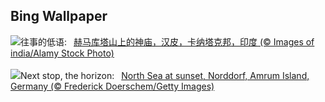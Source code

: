 ## Bing Wallpaper
![](https://www.bing.com/th?id=OHR.HemakutaHill_ZH-CN7438439036_UHD.jpg&w=1000)往事的低语:&nbsp;&ensp;[赫马库塔山上的神庙，汉皮，卡纳塔克邦，印度 (© Images of india/Alamy Stock Photo)](https://www.bing.com/th?id=OHR.HemakutaHill_ZH-CN7438439036_UHD.jpg)
<br><br/>
![](https://www.bing.com/th?id=OHR.NorthSeaStairs_EN-US2097672090_UHD.jpg&w=1000)Next stop, the horizon:&nbsp;&ensp;[North Sea at sunset, Norddorf, Amrum Island, Germany (© Frederick Doerschem/Getty Images)](https://www.bing.com/th?id=OHR.NorthSeaStairs_EN-US2097672090_UHD.jpg)
<br><br/>
